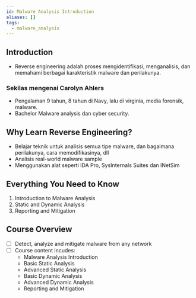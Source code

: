 ```yaml
---
id: Malware Analysis Introduction
aliases: []
tags:
  - malware_analysis
---
```


## Introduction

- Reverse engineering adalah proses mengidentifikasi, menganalisis, dan memahami berbagai karakteristik malware dan perilakunya.

### Sekilas mengenai Carolyn Ahlers

- Pengalaman 9 tahun, 8 tahun di Navy, lalu di virginia, media forensik, malware.
- Bachelor Malware analysis dan cyber security.

## Why Learn Reverse Engineering?

- Belajar teknik untuk analisis semua tipe malware, dan bagaimana perilakunya, cara memodifikasinya, dll
- Analisis real-world malware sample
- Menggunakan alat seperti IDA Pro, SysInternals Suites dan INetSim

## Everything You Need to Know

1. Introduction to Malware Analysis
2. Static and Dynamic Analysis
3. Reporting and Mitigation

## Course Overview

- [ ] Detect, analyze and mitigate malware from any network
- [ ] Course content incudes:
  - Malware Analysis Introduction
  - Basic Static Analysis
  - Advanced Static Analysis
  - Basic Dynamic Analysis
  - Advanced Dynamic Analysis
  - Reporting and Mitigation
